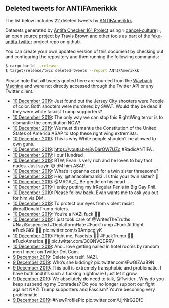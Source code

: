 ## Deleted tweets for ANTIFAmerikkk

The list below includes 22 deleted tweets by
[ANTIFAmerikkk](https://twitter.com/ANTIFAmerikkk).



Datasets generated by [Antifa Checker 161 Project](https://twitter.com/antifacheck161) using ✨[cancel-culture](https://github.com/travisbrown/cancel-culture)✨, an open source project by 
[Travis Brown](https://twitter.com/travisbrown) and other tools as part of the 
[fake-antifa-twitter](https://github.com/antifacheck161/fake-antifa-twitter) project repo on github.

You can create your own updated version of this document by checking out and configuring the
repository and then running the following commands:

```bash
$ cargo build --release
$ target/release/twcc deleted-tweets --report ANTIFAmerikkk
```

Please note that all tweets quoted here are sourced from the
[Wayback Machine](https://web.archive.org) and were not directly accessed through the Twitter API or
any Twitter client.

* [10 December 2019](https://web.archive.org/web/20191210195450/https://twitter.com/ANTIFAmerikkk/status/1204489038754791424): Just found out the Jersey City shooters were People of color.  Both shooters were murdered by SWAT.   Would they be dead if they were white fascist Trump supporters? <!--1204489038754791424-->
* [10 December 2019](https://web.archive.org/web/20191210205206/https://twitter.com/ANTIFAmerikkk/status/1204488256416440321): The only way we can stop this RightWing terror is to dismantle the constitution NOW! <!--1204488256416440321-->
* [10 December 2019](https://web.archive.org/web/20191210204955/https://twitter.com/ANTIFAmerikkk/status/1204485411340292096): We must dismantle the Constitution of the United States of America ASAP to stop these right wing extremists. <!--1204485411340292096-->
* [10 December 2019](https://web.archive.org/web/20191210193928/https://twitter.com/ANTIFAmerikkk/status/1204473989562683392): This is why White people shouldn’t be allowed to own guns. <!--1204473989562683392-->
* [10 December 2019](https://web.archive.org/web/20191210040459/https://twitter.com/ANTIFAmerikkk/status/1204250262547783681): https://youtu.be/8yDarQW7UZc    #RadioANTIFA . <!--1204250262547783681-->
* [10 December 2019](https://web.archive.org/web/20191210041115/https://twitter.com/ANTIFAmerikkk/status/1204249601500336128): Four Hundred <!--1204249601500336128-->
* [10 December 2019](https://web.archive.org/web/20191210040528/https://twitter.com/ANTIFAmerikkk/status/1204246461531054080): BTW, Evan is very rich and he loves to buy thot nudes. Just sayin 😅 dM him ASAP. <!--1204246461531054080-->
* [10 December 2019](https://web.archive.org/web/20191210035636/https://twitter.com/ANTIFAmerikkk/status/1204245501568143362): What’s it goanna cost for a twin sister threesome? <!--1204245927206080512-->
* [10 December 2019](https://web.archive.org/web/20191210035636/https://twitter.com/ANTIFAmerikkk/status/1204245501568143362): Hey,  @tianacoleman83 . Is this your twin sister? 🥰 <!--1204245501568143362-->
* [10 December 2019](https://web.archive.org/web/20191210034407/https://twitter.com/ANTIFAmerikkk/status/1204243838123929600): @MAGA_C_    Be gentle on his heart. <!--1204243838123929600-->
* [10 December 2019](https://web.archive.org/web/20191210021413/https://twitter.com/ANTIFAmerikkk/status/1204222076917207040): I enjoy putting my IrRegular Penis in Big Gay Phil. <!--1204222076917207040-->
* [10 December 2019](https://web.archive.org/web/20191210020352/https://twitter.com/ANTIFAmerikkk/status/1204219169136205824): Please follow back, Evan wants me to ask you out for him via DM. <!--1204219169136205824-->
* [10 December 2019](https://web.archive.org/web/20191210021845/https://twitter.com/ANTIFAmerikkk/status/1204218694613626880): To protect our eyes from violent racist  @realDonaldTrump  rioters. <!--1204218694613626880-->
* [10 December 2019](https://web.archive.org/web/20191210020003/https://twitter.com/ANTIFAmerikkk/status/1204218504418742273): You’re a NAZI fuck 🖕🏿 <!--1204218504418742273-->
* [10 December 2019](https://web.archive.org/web/20191210020437/https://twitter.com/ANTIFAmerikkk/status/1204217839072108544): I just took care of  @WritesTheTruths .  #NaziSuspended   #DeplatformHate   #FuckTrump   #FuckAltRight   #FuckGiGi 🖕🏿 pic.twitter.com/x9AmpcgjyK <!--1204217839072108544-->
* [10 December 2019](https://web.archive.org/web/20191210020826/https://twitter.com/ANTIFAmerikkk/status/1204216738201530368): Fight me, Fascists 🤛🏿   #FuckTrump 🖕🏿  #FuckAmerica 🖕🏿 pic.twitter.com/30QNVQDRRV <!--1204216738201530368-->
* [10 December 2019](https://web.archive.org/web/20191210004127/https://twitter.com/ANTIFAmerikkk/status/1204195080560508929): And.. love getting nailed in hotel rooms by random men I meet on Twitter Dot Com. <!--1204195080560508929-->
* [ 9 December 2019](https://web.archive.org/web/20191210001154/https://twitter.com/ANTIFAmerikkk/status/1204188917609549825): Delete yourself, NAZI. <!--1204188917609549825-->
* [ 9 December 2019](https://web.archive.org/web/20191210000554/https://twitter.com/ANTIFAmerikkk/status/1204186156872552448): Who’s she kidding? pic.twitter.com/FwGlZAaB9N <!--1204186156872552448-->
* [ 9 December 2019](https://web.archive.org/web/20191209235535/https://twitter.com/ANTIFAmerikkk/status/1204185704424595456): This poll is extremely transphobic and problematic. I have both and it’s such a fucking nightmare I just let it grow. <!--1204185704424595456-->
* [ 9 December 2019](https://web.archive.org/web/20191209232550/https://twitter.com/ANTIFAmerikkk/status/1204178012352045056): We absolutely do need to talk,  @Twitter .  Why do you keep suspending my Comrades? Do you no longer support our fight against NAZI Trump supporters and Fascism?  You’re becoming very problematic. <!--1204178012352045056-->
* [ 9 December 2019](https://web.archive.org/web/20191209232741/https://twitter.com/ANTIFAmerikkk/status/1204174033073258498): #NewProfilePic  pic.twitter.com/UjrNrG2DfE <!--1204174033073258498-->
